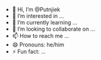 - 👋 Hi, I’m @Putnjiek
- 👀 I’m interested in ...
- 🌱 I’m currently learning ...
- 💞️ I’m looking to collaborate on ...
- 📫 How to reach me ...
- 😄 Pronouns: he/him
- ⚡ Fun fact: ...

<!---
Putnjiek/Putnjiek is a ✨ special ✨ repository because its `README.md` (this file) appears on your GitHub profile.
You can click the Preview link to take a look at your changes.
--->
